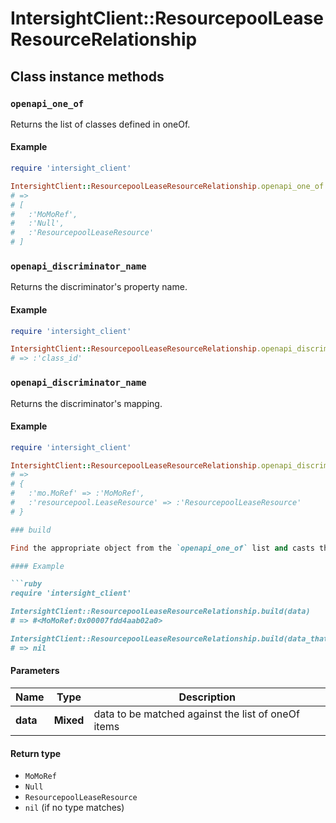 # IntersightClient::ResourcepoolLeaseResourceRelationship

## Class instance methods

### `openapi_one_of`

Returns the list of classes defined in oneOf.

#### Example

```ruby
require 'intersight_client'

IntersightClient::ResourcepoolLeaseResourceRelationship.openapi_one_of
# =>
# [
#   :'MoMoRef',
#   :'Null',
#   :'ResourcepoolLeaseResource'
# ]
```

### `openapi_discriminator_name`

Returns the discriminator's property name.

#### Example

```ruby
require 'intersight_client'

IntersightClient::ResourcepoolLeaseResourceRelationship.openapi_discriminator_name
# => :'class_id'
```

### `openapi_discriminator_name`

Returns the discriminator's mapping.

#### Example

```ruby
require 'intersight_client'

IntersightClient::ResourcepoolLeaseResourceRelationship.openapi_discriminator_mapping
# =>
# {
#   :'mo.MoRef' => :'MoMoRef',
#   :'resourcepool.LeaseResource' => :'ResourcepoolLeaseResource'
# }

### build

Find the appropriate object from the `openapi_one_of` list and casts the data into it.

#### Example

```ruby
require 'intersight_client'

IntersightClient::ResourcepoolLeaseResourceRelationship.build(data)
# => #<MoMoRef:0x00007fdd4aab02a0>

IntersightClient::ResourcepoolLeaseResourceRelationship.build(data_that_doesnt_match)
# => nil
```

#### Parameters

| Name | Type | Description |
| ---- | ---- | ----------- |
| **data** | **Mixed** | data to be matched against the list of oneOf items |

#### Return type

- `MoMoRef`
- `Null`
- `ResourcepoolLeaseResource`
- `nil` (if no type matches)

